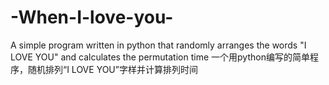 # -When-I-love-you-
 A simple program written in python that randomly arranges the words "I LOVE YOU" and calculates the permutation time 一个用python编写的简单程序，随机排列“I LOVE YOU”字样并计算排列时间
